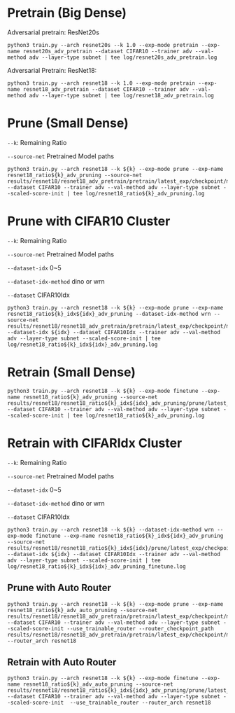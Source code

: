 # Pretrain (Big Dense)

Adversarial pretrain: ResNet20s
```
python3 train.py --arch resnet20s --k 1.0 --exp-mode pretrain --exp-name resnet20s_adv_pretrain --dataset CIFAR10 --trainer adv --val-method adv --layer-type subnet | tee log/resnet20s_adv_pretrain.log
```

Adversarial Pretrain: ResNet18:
```
python3 train.py --arch resnet18 --k 1.0 --exp-mode pretrain --exp-name resnet18_adv_pretrain --dataset CIFAR10 --trainer adv --val-method adv --layer-type subnet | tee log/resnet18_adv_pretrain.log
```

# Prune (Small Dense)

`--k`: Remaining Ratio

`--source-net` Pretrained Model paths

```
python3 train.py --arch resnet18 --k ${k} --exp-mode prune --exp-name resnet18_ratio${k}_adv_pruning --source-net results/resnet18/resnet18_adv_pretrain/pretrain/latest_exp/checkpoint/model_best.pth.tar --dataset CIFAR10 --trainer adv --val-method adv --layer-type subnet --scaled-score-init | tee log/resnet18_ratio${k}_adv_pruning.log
```

# Prune with CIFAR10 Cluster
`--k`: Remaining Ratio

`--source-net` Pretrained Model paths

`--dataset-idx` 0~5

`--dataset-idx-method` dino or wrn

`--dataset` CIFAR10Idx

```
python3 train.py --arch resnet18 --k ${k} --exp-mode prune --exp-name resnet18_ratio${k}_idx${idx}_adv_pruning --dataset-idx-method wrn --source-net results/resnet18/resnet18_adv_pretrain/pretrain/latest_exp/checkpoint/model_best.pth.tar --dataset-idx ${idx} --dataset CIFAR10Idx --trainer adv --val-method adv --layer-type subnet --scaled-score-init | tee log/resnet18_ratio${k}_idx${idx}_adv_pruning.log
```

# Retrain (Small Dense)

```
python3 train.py --arch resnet18 --k ${k} --exp-mode finetune --exp-name resnet18_ratio${k}_adv_pruning --source-net results/resnet18/resnet18_ratio${k}_idx${idx}_adv_pruning/prune/latest_exp/checkpoint/model_best.pth.tar --dataset CIFAR10 --trainer adv --val-method adv --layer-type subnet --scaled-score-init | tee log/resnet18_ratio${k}_adv_pruning.log
```

# Retrain with CIFARIdx Cluster

`--k`: Remaining Ratio

`--source-net` Pretrained Model paths

`--dataset-idx` 0~5

`--dataset-idx-method` dino or wrn

`--dataset` CIFAR10Idx

```
python3 train.py --arch resnet18 --k ${k} --dataset-idx-method wrn --exp-mode finetune --exp-name resnet18_ratio${k}_idx${idx}_adv_pruning --source-net results/resnet18/resnet18_ratio${k}_idx${idx}/prune/latest_exp/checkpoint/model_best.pth.tar --dataset-idx ${idx} --dataset CIFAR10Idx --trainer adv --val-method adv --layer-type subnet --scaled-score-init | tee log/resnet18_ratio${k}_idx${idx}_adv_pruning_finetune.log
```

## Prune with Auto Router
```
python3 train.py --arch resnet18 --k ${k} --exp-mode prune --exp-name resnet18_ratio${k}_adv_auto_pruning --source-net results/resnet18/resnet18_adv_pretrain/pretrain/latest_exp/checkpoint/model_best.pth.tar --dataset CIFAR10 --trainer adv --val-method adv --layer-type subnet --scaled-score-init --use_trainable_router --router_checkpoint_path results/resnet18/resnet18_adv_pretrain/pretrain/latest_exp/checkpoint/model_best.pth.tar --router_arch resnet18
```
## Retrain with Auto Router
```
python3 train.py --arch resnet18 --k ${k} --exp-mode finetune --exp-name resnet18_ratio${k}_adv_auto_pruning --source-net results/resnet18/resnet18_ratio${k}_idx${idx}_adv_pruning/prune/latest_exp/checkpoint/model_best.pth.tar --dataset CIFAR10 --trainer adv --val-method adv --layer-type subnet --scaled-score-init  --use_trainable_router --router_arch resnet18
```
